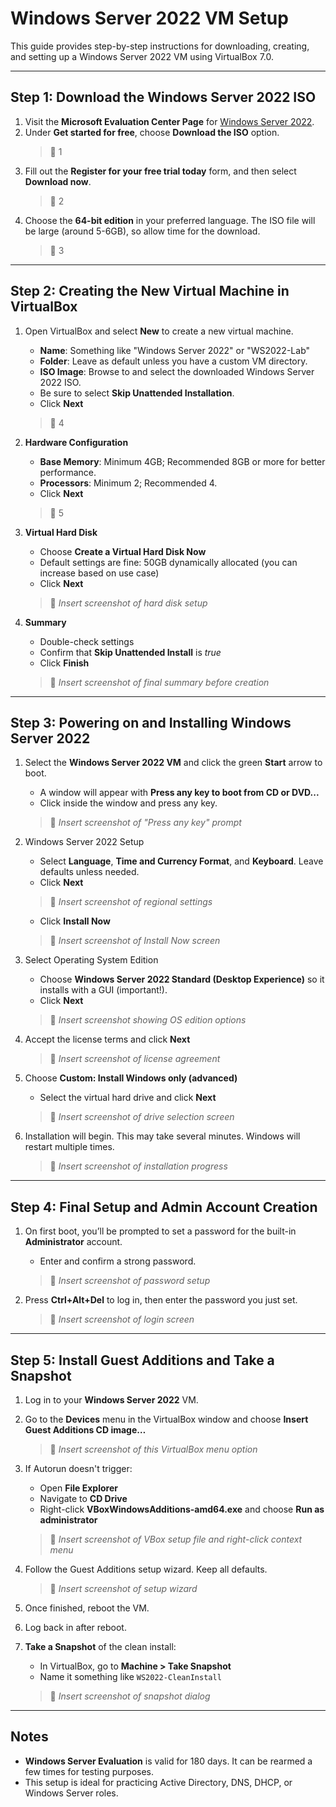 
# Windows Server 2022 VM Setup
This guide provides step-by-step instructions for downloading, creating, and setting up a Windows Server 2022 VM using VirtualBox 7.0.

---

## Step 1: Download the Windows Server 2022 ISO

1. Visit the **Microsoft Evaluation Center Page** for [Windows Server 2022](https://www.microsoft.com/en-us/evalcenter/evaluate-windows-server-2022).
2. Under **Get started for free**, choose **Download the ISO** option.
   > 📸 1
3. Fill out the **Register for your free trial today** form, and then select **Download now**.
   > 📸 2
4. Choose the **64-bit edition** in your preferred language. The ISO file will be large (around 5-6GB), so allow time for the download.
   > 📸 3

---

## Step 2: Creating the New Virtual Machine in VirtualBox

1. Open VirtualBox and select **New** to create a new virtual machine.

   - **Name**: Something like "Windows Server 2022" or "WS2022-Lab"
   - **Folder**: Leave as default unless you have a custom VM directory.
   - **ISO Image**: Browse to and select the downloaded Windows Server 2022 ISO.
   - Be sure to select **Skip Unattended Installation**.
   - Click **Next**
   > 📸 4

2. **Hardware Configuration**

   - **Base Memory**: Minimum 4GB; Recommended 8GB or more for better performance.
   - **Processors**: Minimum 2; Recommended 4.
   - Click **Next**
   > 📸 5
   
3. **Virtual Hard Disk**

   - Choose **Create a Virtual Hard Disk Now**
   - Default settings are fine: 50GB dynamically allocated (you can increase based on use case)
   - Click **Next**
   > 📸 *Insert screenshot of hard disk setup*

4. **Summary**

   - Double-check settings
   - Confirm that **Skip Unattended Install** is *true*
   - Click **Finish**
   > 📸 *Insert screenshot of final summary before creation*

---

## Step 3: Powering on and Installing Windows Server 2022

1. Select the **Windows Server 2022 VM** and click the green **Start** arrow to boot.

   - A window will appear with **Press any key to boot from CD or DVD...**
   - Click inside the window and press any key.
   > 📸 *Insert screenshot of "Press any key" prompt*

2. Windows Server 2022 Setup

   - Select **Language**, **Time and Currency Format**, and **Keyboard**. Leave defaults unless needed.
   - Click **Next**
   > 📸 *Insert screenshot of regional settings*

   - Click **Install Now**
   > 📸 *Insert screenshot of Install Now screen*

3. Select Operating System Edition

   - Choose **Windows Server 2022 Standard (Desktop Experience)** so it installs with a GUI (important!).
   - Click **Next**
   > 📸 *Insert screenshot showing OS edition options*

4. Accept the license terms and click **Next**
   > 📸 *Insert screenshot of license agreement*

5. Choose **Custom: Install Windows only (advanced)**

   - Select the virtual hard drive and click **Next**
   > 📸 *Insert screenshot of drive selection screen*

6. Installation will begin. This may take several minutes. Windows will restart multiple times.

   > 📸 *Insert screenshot of installation progress*

---

## Step 4: Final Setup and Admin Account Creation

1. On first boot, you’ll be prompted to set a password for the built-in **Administrator** account.

   - Enter and confirm a strong password.
   > 📸 *Insert screenshot of password setup*

2. Press **Ctrl+Alt+Del** to log in, then enter the password you just set.
   > 📸 *Insert screenshot of login screen*

---

## Step 5: Install Guest Additions and Take a Snapshot

1. Log in to your **Windows Server 2022** VM.

2. Go to the **Devices** menu in the VirtualBox window and choose **Insert Guest Additions CD image…**
   > 📸 *Insert screenshot of this VirtualBox menu option*

3. If Autorun doesn't trigger:
   - Open **File Explorer**
   - Navigate to **CD Drive**
   - Right-click **VBoxWindowsAdditions-amd64.exe** and choose **Run as administrator**
   > 📸 *Insert screenshot of VBox setup file and right-click context menu*

4. Follow the Guest Additions setup wizard. Keep all defaults.
   > 📸 *Insert screenshot of setup wizard*

5. Once finished, reboot the VM.

6. Log back in after reboot.

7. **Take a Snapshot** of the clean install:

   - In VirtualBox, go to **Machine > Take Snapshot**
   - Name it something like `WS2022-CleanInstall`
   > 📸 *Insert screenshot of snapshot dialog*

---

## Notes

- **Windows Server Evaluation** is valid for 180 days. It can be rearmed a few times for testing purposes.
- This setup is ideal for practicing Active Directory, DNS, DHCP, or Windows Server roles.
